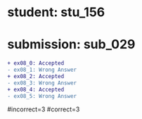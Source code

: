 # student: stu_156
# submission: sub_029

```diff
+ ex08_0: Accepted
- ex08_1: Wrong Answer
+ ex08_2: Accepted
- ex08_3: Wrong Answer
+ ex08_4: Accepted
- ex08_5: Wrong Answer
```
#incorrect=3
#correct=3
